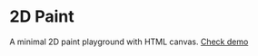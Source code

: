 # 2D Paint
A minimal 2D paint playground with HTML canvas.
[Check demo](https://codepen.io/amirmp3/pen/zYEvvOy)
